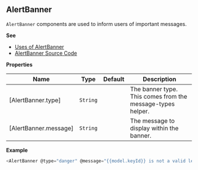 <a name="AlertBanner
`AlertBanner` components are used to inform users of important messages.module_"></a>

## AlertBanner
`AlertBanner` components are used to inform users of important messages.

**See**

- [Uses of AlertBanner](https://github.com/hashicorp/vault/search?l=Handlebars&q=AlertBanner)
- [AlertBanner Source Code](https://github.com/hashicorp/vault/blob/master/ui/app/components/alert-banner.js)

**Properties**

| Name | Type | Default | Description |
| --- | --- | --- | --- |
| [AlertBanner.type] | <code>String</code> | <code></code> | The banner type. This comes from the message-types helper. |
| [AlertBanner.message] | <code>String</code> | <code></code> | The message to display within the banner. |

**Example**

```js
<AlertBanner @type="danger" @message="{{model.keyId}} is not a valid lease ID"/>
```
